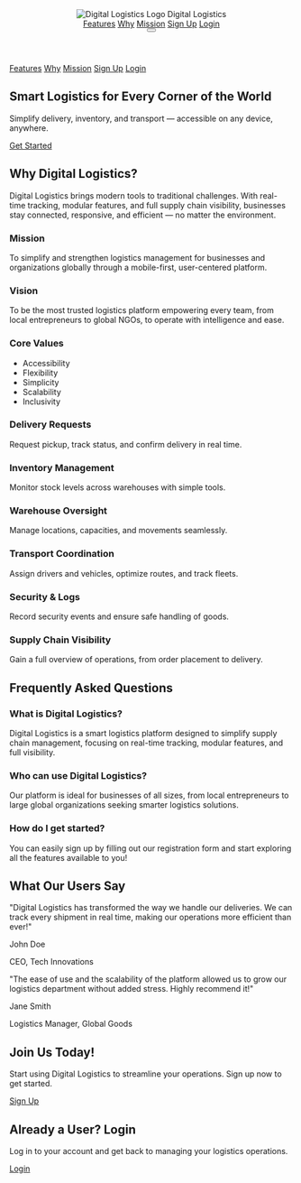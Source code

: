 <!DOCTYPE html>
<html lang="en">
<head>
  <meta charset="UTF-8" />
  <meta name="viewport" content="width=device-width, initial-scale=1.0" />
  <title>Digital Logistics - Smart Logistics</title>
  <!-- Tailwind CSS CDN -->
  <script src="https://cdn.tailwindcss.com"></script>
  <style>
    html {
      scroll-behavior: smooth;
    }
  </style>
</head>
<body class="bg-gray-50 text-gray-800">
  <!-- Header -->
  <header class="bg-white shadow-md fixed w-full z-10">
    <div class="max-w-6xl mx-auto px-4 py-3 flex items-center justify-between">
      <div class="flex items-center">
        <img src="logo.png" alt="Digital Logistics Logo" class="h-8 w-8 mr-2" />
        <span class="font-bold text-xl">Digital Logistics</span>
      </div>
      <nav class="hidden md:flex space-x-6">
        <a href="#features" class="hover:text-blue-600">Features</a>
        <a href="#why" class="hover:text-blue-600">Why</a>
        <a href="#mission" class="hover:text-blue-600">Mission</a>
        <a href="#signup" class="hover:text-blue-600">Sign Up</a>
        <a href="#login" class="bg-blue-600 text-white px-4 py-1 rounded">Login</a>
      </nav>
      <button class="md:hidden" id="menu-btn">
        <svg xmlns="http://www.w3.org/2000/svg" class="h-6 w-6" fill="none" viewBox="0 0 24 24" stroke="currentColor">
          <path stroke-linecap="round" stroke-linejoin="round" stroke-width="2" d="M4 6h16M4 12h16M4 18h16" />
        </svg>
      </button>
    </div>
  </header>

  <!-- Mobile Menu -->
  <div class="md:hidden bg-white shadow-md hidden" id="mobile-menu">
    <a href="#features" class="block px-4 py-2 border-b">Features</a>
    <a href="#why" class="block px-4 py-2 border-b">Why</a>
    <a href="#mission" class="block px-4 py-2 border-b">Mission</a>
    <a href="#signup" class="block px-4 py-2 border-b">Sign Up</a>
    <a href="#login" class="block px-4 py-2">Login</a>
  </div>

  <!-- Hero Section -->
  <section class="pt-24 pb-16 text-center bg-gradient-to-r from-blue-500 to-green-400 text-white">
    <div class="max-w-3xl mx-auto px-4">
      <h1 class="text-4xl md:text-5xl font-bold mb-4">Smart Logistics for Every Corner of the World</h1>
      <p class="mb-6">Simplify delivery, inventory, and transport — accessible on any device, anywhere.</p>
      <a href="#signup" class="bg-white text-blue-600 px-6 py-3 rounded shadow-lg font-semibold">Get Started</a>
    </div>
  </section>

  <!-- Why Digital Logistics -->
  <section id="why" class="py-16 bg-white">
    <div class="max-w-4xl mx-auto px-4 text-center">
      <h2 class="text-3xl font-bold mb-4">Why Digital Logistics?</h2>
      <p class="mb-6">Digital Logistics brings modern tools to traditional challenges. With real-time tracking, modular features, and full supply chain visibility, businesses stay connected, responsive, and efficient — no matter the environment.</p>
    </div>
  </section>

  <!-- Mission, Vision, Values -->
  <section id="mission" class="py-16 bg-gray-100">
    <div class="max-w-6xl mx-auto px-4 grid grid-cols-1 md:grid-cols-3 gap-8">
      <div>
        <h3 class="text-xl font-bold mb-2">Mission</h3>
        <p>To simplify and strengthen logistics management for businesses and organizations globally through a mobile-first, user-centered platform.</p>
      </div>
      <div>
        <h3 class="text-xl font-bold mb-2">Vision</h3>
        <p>To be the most trusted logistics platform empowering every team, from local entrepreneurs to global NGOs, to operate with intelligence and ease.</p>
      </div>
      <div>
        <h3 class="text-xl font-bold mb-2">Core Values</h3>
        <ul class="list-disc list-inside">
          <li>Accessibility</li>
          <li>Flexibility</li>
          <li>Simplicity</li>
          <li>Scalability</li>
          <li>Inclusivity</li>
        </ul>
      </div>
    </div>
  </section>

  <!-- Features -->
  <section id="features" class="py-16">
    <div class="max-w-6xl mx-auto px-4 grid grid-cols-1 sm:grid-cols-2 lg:grid-cols-3 gap-8">
      <div class="bg-white rounded-lg shadow p-6">
        <h3 class="font-semibold text-xl mb-2">Delivery Requests</h3>
        <p>Request pickup, track status, and confirm delivery in real time.</p>
      </div>
      <div class="bg-white rounded-lg shadow p-6">
        <h3 class="font-semibold text-xl mb-2">Inventory Management</h3>
        <p>Monitor stock levels across warehouses with simple tools.</p>
      </div>
      <div class="bg-white rounded-lg shadow p-6">
        <h3 class="font-semibold text-xl mb-2">Warehouse Oversight</h3>
        <p>Manage locations, capacities, and movements seamlessly.</p>
      </div>
      <div class="bg-white rounded-lg shadow p-6">
        <h3 class="font-semibold text-xl mb-2">Transport Coordination</h3>
        <p>Assign drivers and vehicles, optimize routes, and track fleets.</p>
      </div>
      <div class="bg-white rounded-lg shadow p-6">
        <h3 class="font-semibold text-xl mb-2">Security & Logs</h3>
        <p>Record security events and ensure safe handling of goods.</p>
      </div>
      <div class="bg-white rounded-lg shadow p-6">
        <h3 class="font-semibold text-xl mb-2">Supply Chain Visibility</h3>
        <p>Gain a full overview of operations, from order placement to delivery.</p>
      </div>
    </div>
  </section>

  <!-- FAQ Section -->
  <section id="faq" class="py-16 bg-gray-100">
    <div class="max-w-4xl mx-auto px-4 text-center">
      <h2 class="text-3xl font-bold mb-4">Frequently Asked Questions</h2>
      <div class="space-y-6">
        <div class="bg-white p-6 rounded-lg shadow">
          <h3 class="font-semibold text-xl mb-2">What is Digital Logistics?</h3>
          <p>Digital Logistics is a smart logistics platform designed to simplify supply chain management, focusing on real-time tracking, modular features, and full visibility.</p>
        </div>
        <div class="bg-white p-6 rounded-lg shadow">
          <h3 class="font-semibold text-xl mb-2">Who can use Digital Logistics?</h3>
          <p>Our platform is ideal for businesses of all sizes, from local entrepreneurs to large global organizations seeking smarter logistics solutions.</p>
        </div>
        <div class="bg-white p-6 rounded-lg shadow">
          <h3 class="font-semibold text-xl mb-2">How do I get started?</h3>
          <p>You can easily sign up by filling out our registration form and start exploring all the features available to you!</p>
        </div>
      </div>
    </div>
  </section>

  <!-- Testimonials Section -->
  <section id="testimonials" class="py-16 bg-white">
    <div class="max-w-4xl mx-auto px-4 text-center">
      <h2 class="text-3xl font-bold mb-4">What Our Users Say</h2>
      <div class="space-y-6">
        <div class="bg-gray-100 p-6 rounded-lg shadow">
          <p class="italic">"Digital Logistics has transformed the way we handle our deliveries. We can track every shipment in real time, making our operations more efficient than ever!"</p>
          <p class="font-semibold mt-4">John Doe</p>
          <p>CEO, Tech Innovations</p>
        </div>
        <div class="bg-gray-100 p-6 rounded-lg shadow">
          <p class="italic">"The ease of use and the scalability of the platform allowed us to grow our logistics department without added stress. Highly recommend it!"</p>
          <p class="font-semibold mt-4">Jane Smith</p>
          <p>Logistics Manager, Global Goods</p>
        </div>
      </div>
    </div>
  </section>

  <!-- Sign Up Section -->
  <section id="signup" class="py-16 bg-gradient-to-r from-blue-500 to-green-400 text-white text-center">
    <div class="max-w-3xl mx-auto px-4">
      <h2 class="text-3xl font-bold mb-4">Join Us Today!</h2>
      <p class="mb-6">Start using Digital Logistics to streamline your operations. Sign up now to get started.</p>
      <a href="#signup-form" class="bg-white text-blue-600 px-6 py-3 rounded shadow-lg font-semibold">Sign Up</a>
    </div>
  </section>

  <!-- Login Section -->
  <section id="login" class="py-16 bg-gray-100 text-center">
    <div class="max-w-3xl mx-auto px-4">
      <h2 class="text-3xl font-bold mb-4">Already a User? Login</h2>
      <p class="mb-6">Log in to your account and get back to managing your logistics operations.</p>
      <a href="#login-form" class="bg-blue-600 text-white px-6 py-3 rounded shadow-lg font-semibold">Login</a>
    </div>
  </section>

  <script>
    const menuBtn = document.getElementById("menu-btn");
    const mobileMenu = document.getElementById("mobile-menu");
    
    menuBtn.addEventListener("click", () => {
      mobileMenu.classList.toggle("hidden");
    });
  </script>
</body>
</html>

